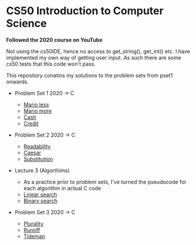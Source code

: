 # CS50 Introduction to Computer Science

**Followed the 2020 course on YouTube**

Not using the cs50IDE, hence no access to get_string(), get_int() etc. I have implemented my own way of getting user input. As such there are some cs50 tests that this code won't pass.

This repository conatins my solutions to the problem sets from pset1 onwards.

- Problem Set 1 2020 -> C
  - [Mario less](./problem_set_1/mario/mario_less.c)
  - [Mario more](./problem_set_1/mario/mario_more.c)
  - [Cash](./problem_set_1/cash/cash.c)
  - [Credit](./problem_set_1//credit/credit.c)
  
- Problem Set 2 2020 -> C
  - [Readability](./problem_set_2/readability.c)
  - [Caesar](./problem_set_2/caesar.c)
  - [Substitution](./problem_set_2/substitution.c)

- Lecture 3 (Algorthims)
  - As a practice prior to problem sets, I've turned the pseudocode for each algorithm in actual C code
  - [Linear search](./lecture_3_algorithms/linear_search.c)
  - [Binary search](./lecture_3_algorithms/binary_search.c)

- Problem Set 3 2020 -> C
  - [Plurality](./problem_set_3/plurality.c)
  - [Runoff](./problem_set_3/runoff.c)
  - [Tideman](./problem_set_3/tideman.c)

